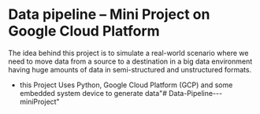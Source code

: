 # Data pipeline – Mini Project on Google Cloud Platform
The idea behind this project is to simulate a real-world scenario where we need to move data from a source to a destination in a big data environment having huge amounts of data in semi-structured and unstructured formats.

- this Project Uses Python, Google Cloud Platform (GCP) and some embedded system device to generate data"# Data-Pipeline---miniProject" 
